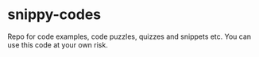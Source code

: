 # snippy-codes
Repo for code examples, code puzzles, quizzes and snippets etc. You can use this code at your own risk.
